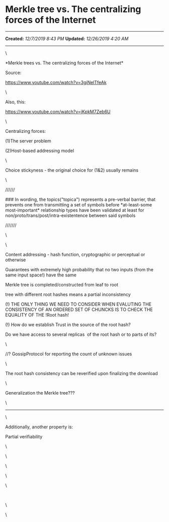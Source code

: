 Merkle tree vs. The centralizing forces of the Internet
=======================================================

  -------------- ----------------------
  **Created:**   *12/7/2019 8:43 PM*
  **Updated:**   *12/26/2019 4:20 AM*
  -------------- ----------------------

\

\*Merkle trees vs. The centralizing forces of the Internet\*

Source:

<https://www.youtube.com/watch?v=3giNelTfeAk>

\

Also, this:

<https://www.youtube.com/watch?v=jKpkM7Zeb6U>

\

Centralizing forces:

(1)The server problem

(2)Host-based addressing model

\

Choice stickyness - the original choice for (1&2) usually remains

\

//////

\#\#\# In wording, the topics("topica") represents a pre-verbal barrier,
that prevents one from transmitting a set of symbols before
\*at-least-some most-important\* relationship types have been validated
at least for non/proto/trans/post/intra-existentence between said
symbols

///////

\

\

Content addressing - hash function, cryptographic or perceptual or
otherwise 

Guarantees with extremely high probability that no two inputs (from the
same input space!) have the same 

Merkle tree is completed/constructed from leaf to root

tree with different root hashes means a partial inconsistency

(!) THE ONLY THING WE NEED TO CONSIDER WHEN EVALUTING THE CONSISTENCY OF
AN ORDERED SET OF CHUNCKS IS TO CHECK THE EQUALITY OF THE !Root hash!

(!) How do we establish Trust in the source of the root hash?

Do we have access to several replicas  of the root hash or to parts of
its?

\

//? GossipProtocol for reporting the count of unknown issues

\

The root hash consistency can be reverified upon finalizing the download

\

Generalization the Merkle tree???

\

---------

\

Additionally, another property is:

Partial verifiability

\

\

\

\

\

 

\

\

 
